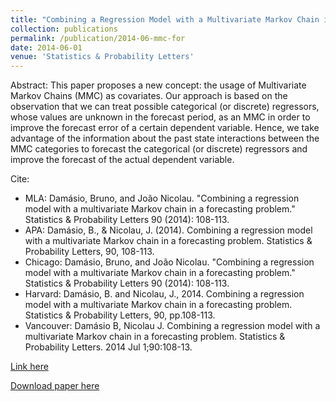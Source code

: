 ```yaml
---
title: "Combining a Regression Model with a Multivariate Markov Chain in a Forecasting Problem"
collection: publications
permalink: /publication/2014-06-mmc-for
date: 2014-06-01
venue: 'Statistics & Probability Letters'
---
```


Abstract: This paper proposes a new concept: the usage of Multivariate Markov Chains (MMC) as covariates. Our approach is based on the observation that we can treat possible categorical (or discrete) regressors, whose values are unknown in the forecast period, as an MMC in order to improve the forecast error of a certain dependent variable. Hence, we take advantage of the information about the past state interactions between the MMC categories to forecast the categorical (or discrete) regressors and improve the forecast of the actual dependent variable.


Cite:
  * MLA: Damásio, Bruno, and João Nicolau. "Combining a regression model with a multivariate Markov chain in a forecasting problem." Statistics & Probability Letters 90 (2014): 108-113.
  * APA: Damásio, B., & Nicolau, J. (2014). Combining a regression model with a multivariate Markov chain in a forecasting problem. Statistics & Probability Letters, 90, 108-113.
  * Chicago: Damásio, Bruno, and João Nicolau. "Combining a regression model with a multivariate Markov chain in a forecasting problem." Statistics & Probability Letters 90 (2014): 108-113.
  * Harvard: Damásio, B. and Nicolau, J., 2014. Combining a regression model with a multivariate Markov chain in a forecasting problem. Statistics & Probability Letters, 90, pp.108-113.
  * Vancouver: Damásio B, Nicolau J. Combining a regression model with a multivariate Markov chain in a forecasting problem. Statistics & Probability Letters. 2014 Jul 1;90:108-13.


[Link here](https://www.sciencedirect.com/science/article/abs/pii/S0167715214001199?casa_token=qpb7-KsQfxoAAAAA:okthcVZlQ3OZrUnaE8V3WIg3Sm2pFxic3wZzbL66y5x19epuRS_tvIO8lBIDjT_w_iUsw5FSqZo)

[Download paper here](http://lucasadoims.github.io/files/2014-06-mmc-for.pdf)


